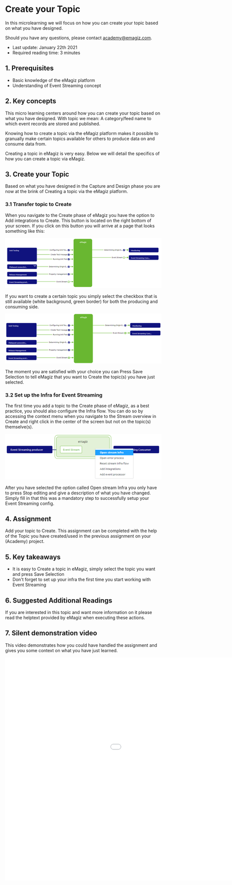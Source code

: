 # Create your Topic

In this microlearning we will focus on how you can create your topic based on what you have designed.

Should you have any questions, please contact academy@emagiz.com.

- Last update: January 22th 2021
- Required reading time: 3 minutes

## 1. Prerequisites
- Basic knowledge of the eMagiz platform
- Understanding of Event Streaming concept

## 2. Key concepts
This micro learning centers around how you can create your topic based on what you have designed.
With topic we mean: A category/feed name to which event records are stored and published.

Knowing how to create a topic via the eMagiz platform makes it possible to granually make certain topics available for others to produce data on and consume data from.

Creating a topic in eMagiz is very easy. Below we will detail the specifics of how you can create a topic via eMagiz.

## 3. Create your Topic

Based on what you have designed in the Capture and Design phase you are now at the brink of Creating a topic via the eMagiz platform.

### 3.1 Transfer topic to Create

When you navigate to the Create phase of eMagiz you have the option to Add integrations to Create. This button is located on the right bottom of your screen.
If you click on this button you will arrive at a page that looks something like this:

<p align="center"><img src="../../img/microlearning/ml-create-your-topic--add-integrations.png"></p>

If you want to create a certain topic you simply select the checkbox that is still available (white background, green border) for both the producing and consuming side.

<p align="center"><img src="../../img/microlearning/ml-create-your-topic--add-integrations-selected.png"></p>

The moment you are satisfied with your choice you can Press Save Selection to tell eMagiz that you want to Create the topic(s) you have just selected.

### 3.2 Set up the Infra for Event Streaming

The first time you add a topic to the Create phase of eMagiz, as a best practice, you should also configure the Infra flow.
You can do so by accessing the context menu when you navigate to the Stream overview in Create and right click in the center of the screen but not on the topic(s) themselve(s).

<p align="center"><img src="../../img/microlearning/ml-create-your-topic--es-create-context-menu.png"></p>

After you have selected the option called Open stream Infra you only have to press Stop editing and give a description of what you have changed.
Simply fill in that this was a mandatory step to successfully setup your Event Streaming config.

## 4. Assignment

Add your topic to Create. This assignment can be completed with the help of the Topic you have created/used in the previous assignment on your (Academy) project.

## 5. Key takeaways

- It is easy to Create a topic in eMagiz, simply select the topic you want and press Save Selection
- Don't forget to set up your infra the first time you start working with Event Streaming

## 6. Suggested Additional Readings

If you are interested in this topic and want more information on it please read the helptext provided by eMagiz when executing these actions.

## 7. Silent demonstration video

This video demonstrates how you could have handled the assignment and gives you some context on what you have just learned.

<iframe width="1280" height="720" src="../../vid/microlearning/microlearning-create-your-topic.mp4" frameborder="0" allow="accelerometer; autoplay; clipboard-write; encrypted-media; gyroscope; picture-in-picture" allowfullscreen></iframe>